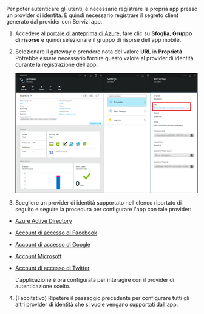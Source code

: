 

Per poter autenticare gli utenti, è necessario registrare la propria app presso un provider di identità. È quindi necessario registrare il segreto client generato dal provider con Servizi app.

1. Accedere al [portale di anteprima di Azure], fare clic su **Sfoglia**, **Gruppo di risorse** e quindi selezionare il gruppo di risorse dell'app mobile.

2. Selezionare il gateway e prendere nota del valore **URL** in **Proprietà**. Potrebbe essere necessario fornire questo valore al provider di identità durante la registrazione dell'app.

   	![](./media/app-service-mobile-register-authentication/gateway-uri.png)

3. Scegliere un provider di identità supportato nell'elenco riportato di seguito e seguire la procedura per configurare l'app con tale provider:

 - <a href="/it-it/documentation/articles/app-service-mobile-how-to-configure-active-directory-authentication-preview/" target="_blank">Azure Active Directory</a>
 - <a href="/it-it/documentation/articles/app-service-mobile-how-to-configure-facebook-authentication-preview/" target="_blank">Account di accesso di Facebook</a>
 - <a href="/it-it/documentation/articles/app-service-mobile-how-to-configure-google-authentication-preview/" target="_blank">Account di accesso di Google</a>
 - <a href="/it-it/documentation/articles/app-service-mobile-how-to-configure-microsoft-authentication-preview/" target="_blank">Account Microsoft</a>
 - <a href="/it-it/documentation/articles/app-service-mobile-how-to-configure-twitter-authentication-preview/" target="_blank">Account di accesso di Twitter</a>

	L'applicazione è ora configurata per interagire con il provider di autenticazione scelto.

4. (Facoltativo) Ripetere il passaggio precedente per configurare tutti gli altri provider di identità che si vuole vengano supportati dall'app. 

<!-- URLs. -->
[portale di anteprima di Azure]: https://portal.azure.com/

<!---HONumber=July15_HO3-->